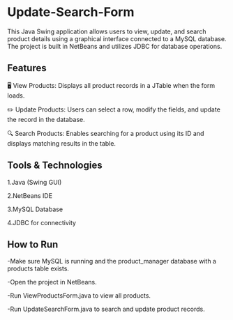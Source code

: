 # Update-Search-Form

This Java Swing application allows users to view, update, and search product details using a graphical interface connected to a MySQL database. The project is built in NetBeans and utilizes JDBC for database operations.

## Features
🖥️ View Products: Displays all product records in a JTable when the form loads.

✏️ Update Products: Users can select a row, modify the fields, and update the record in the database.

🔍 Search Products: Enables searching for a product using its ID and displays matching results in the table.

## Tools & Technologies
1.Java (Swing GUI)

2.NetBeans IDE

3.MySQL Database

4.JDBC for connectivity

## How to Run
-Make sure MySQL is running and the product_manager database with a products table exists.

-Open the project in NetBeans.

-Run ViewProductsForm.java to view all products.

-Run UpdateSearchForm.java to search and update product records.
